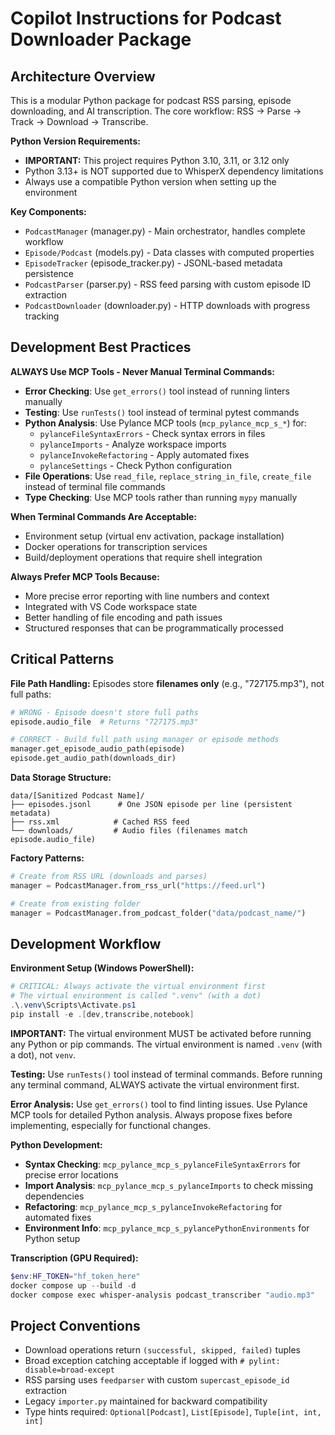 # Copilot Instructions for Podcast Downloader Package

## Architecture Overview
This is a modular Python package for podcast RSS parsing, episode downloading, and AI transcription. The core workflow: RSS → Parse → Track → Download → Transcribe.

**Python Version Requirements:**
- **IMPORTANT:** This project requires Python 3.10, 3.11, or 3.12 only
- Python 3.13+ is NOT supported due to WhisperX dependency limitations
- Always use a compatible Python version when setting up the environment

**Key Components:**
- `PodcastManager` (manager.py) - Main orchestrator, handles complete workflow
- `Episode/Podcast` (models.py) - Data classes with computed properties  
- `EpisodeTracker` (episode_tracker.py) - JSONL-based metadata persistence
- `PodcastParser` (parser.py) - RSS feed parsing with custom episode ID extraction
- `PodcastDownloader` (downloader.py) - HTTP downloads with progress tracking

## Development Best Practices

**ALWAYS Use MCP Tools - Never Manual Terminal Commands:**
- **Error Checking**: Use `get_errors()` tool instead of running linters manually
- **Testing**: Use `runTests()` tool instead of terminal pytest commands
- **Python Analysis**: Use Pylance MCP tools (`mcp_pylance_mcp_s_*`) for:
  - `pylanceFileSyntaxErrors` - Check syntax errors in files
  - `pylanceImports` - Analyze workspace imports
  - `pylanceInvokeRefactoring` - Apply automated fixes
  - `pylanceSettings` - Check Python configuration
- **File Operations**: Use `read_file`, `replace_string_in_file`, `create_file` instead of terminal file commands
- **Type Checking**: Use MCP tools rather than running `mypy` manually

**When Terminal Commands Are Acceptable:**
- Environment setup (virtual env activation, package installation)
- Docker operations for transcription services
- Build/deployment operations that require shell integration

**Always Prefer MCP Tools Because:**
- More precise error reporting with line numbers and context
- Integrated with VS Code workspace state
- Better handling of file encoding and path issues
- Structured responses that can be programmatically processed

## Critical Patterns

**File Path Handling:**
Episodes store **filenames only** (e.g., "727175.mp3"), not full paths:
```python
# WRONG - Episode doesn't store full paths
episode.audio_file  # Returns "727175.mp3"

# CORRECT - Build full path using manager or episode methods
manager.get_episode_audio_path(episode)
episode.get_audio_path(downloads_dir)
```

**Data Storage Structure:**
```
data/[Sanitized Podcast Name]/
├── episodes.jsonl      # One JSON episode per line (persistent metadata)
├── rss.xml            # Cached RSS feed
└── downloads/         # Audio files (filenames match episode.audio_file)
```

**Factory Patterns:**
```python
# Create from RSS URL (downloads and parses)
manager = PodcastManager.from_rss_url("https://feed.url")

# Create from existing folder
manager = PodcastManager.from_podcast_folder("data/podcast_name/")
```

## Development Workflow

**Environment Setup (Windows PowerShell):**
```powershell
# CRITICAL: Always activate the virtual environment first
# The virtual environment is called ".venv" (with a dot)
.\.venv\Scripts\Activate.ps1
pip install -e .[dev,transcribe,notebook]
```

**IMPORTANT:** The virtual environment MUST be activated before running any Python or pip commands. The virtual environment is named `.venv` (with a dot), not `venv`.

**Testing:**
Use `runTests()` tool instead of terminal commands. Before running any terminal command, ALWAYS activate the virtual environment first.

**Error Analysis:**
Use `get_errors()` tool to find linting issues. Use Pylance MCP tools for detailed Python analysis. Always propose fixes before implementing, especially for functional changes.

**Python Development:**
- **Syntax Checking**: `mcp_pylance_mcp_s_pylanceFileSyntaxErrors` for precise error locations
- **Import Analysis**: `mcp_pylance_mcp_s_pylanceImports` to check missing dependencies
- **Refactoring**: `mcp_pylance_mcp_s_pylanceInvokeRefactoring` for automated fixes
- **Environment Info**: `mcp_pylance_mcp_s_pylancePythonEnvironments` for Python setup

**Transcription (GPU Required):**
```powershell
$env:HF_TOKEN="hf_token_here"
docker compose up --build -d
docker compose exec whisper-analysis podcast_transcriber "audio.mp3"
```

## Project Conventions
- Download operations return `(successful, skipped, failed)` tuples
- Broad exception catching acceptable if logged with `# pylint: disable=broad-except`
- RSS parsing uses `feedparser` with custom `supercast_episode_id` extraction
- Legacy `importer.py` maintained for backward compatibility
- Type hints required: `Optional[Podcast]`, `List[Episode]`, `Tuple[int, int, int]`
